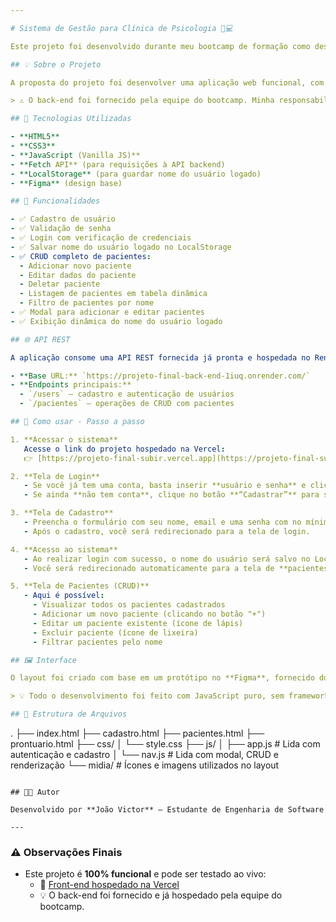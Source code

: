 ```yaml
---

# Sistema de Gestão para Clínica de Psicologia 🧠💻

Este projeto foi desenvolvido durante meu bootcamp de formação como desenvolvedor. A aplicação simula o sistema de gestão de pacientes de uma clínica de psicologia, com funcionalidades de **cadastro**, **login**, **CRUD de pacientes** e **interface baseada em design do Figma**.

## 💡 Sobre o Projeto

A proposta do projeto foi desenvolver uma aplicação web funcional, com base em um **protótipo fornecido no Figma**, focando em **boas práticas de desenvolvimento front-end**, consumo de APIs REST e estruturação de um CRUD completo para gestão de pacientes.

> ⚠️ O back-end foi fornecido pela equipe do bootcamp. Minha responsabilidade foi exclusivamente o desenvolvimento do **front-end** e a **integração com a API**.

## 🚀 Tecnologias Utilizadas

- **HTML5**
- **CSS3**
- **JavaScript (Vanilla JS)**
- **Fetch API** (para requisições à API backend)
- **LocalStorage** (para guardar nome do usuário logado)
- **Figma** (design base)

## 🔧 Funcionalidades

- ✅ Cadastro de usuário  
- ✅ Validação de senha  
- ✅ Login com verificação de credenciais  
- ✅ Salvar nome do usuário logado no LocalStorage  
- ✅ CRUD completo de pacientes:
  - Adicionar novo paciente  
  - Editar dados do paciente  
  - Deletar paciente  
  - Listagem de pacientes em tabela dinâmica  
  - Filtro de pacientes por nome  
- ✅ Modal para adicionar e editar pacientes  
- ✅ Exibição dinâmica do nome do usuário logado  

## 🌐 API REST

A aplicação consome uma API REST fornecida já pronta e hospedada no Render:

- **Base URL:** `https://projeto-final-back-end-1iuq.onrender.com/`
- **Endpoints principais:**
  - `/users` – cadastro e autenticação de usuários
  - `/pacientes` – operações de CRUD com pacientes

## 📝 Como usar - Passo a passo

1. **Acessar o sistema**  
   Acesse o link do projeto hospedado na Vercel:  
   👉 [https://projeto-final-subir.vercel.app](https://projeto-final-subir.vercel.app)

2. **Tela de Login**  
   - Se você já tem uma conta, basta inserir **usuário e senha** e clicar em **Entrar**.
   - Se ainda **não tem conta**, clique no botão **“Cadastrar”** para ser redirecionado para a página de cadastro.

3. **Tela de Cadastro**  
   - Preencha o formulário com seu nome, email e uma senha com no mínimo 8 caracteres.
   - Após o cadastro, você será redirecionado para a tela de login.

4. **Acesso ao sistema**  
   - Ao realizar login com sucesso, o nome do usuário será salvo no LocalStorage e exibido no canto superior direito da aplicação.
   - Você será redirecionado automaticamente para a tela de **pacientes**.

5. **Tela de Pacientes (CRUD)**  
   - Aqui é possível:
     - Visualizar todos os pacientes cadastrados
     - Adicionar um novo paciente (clicando no botão "+")
     - Editar um paciente existente (ícone de lápis)
     - Excluir paciente (ícone de lixeira)
     - Filtrar pacientes pelo nome

## 🖼️ Interface

O layout foi criado com base em um protótipo no **Figma**, fornecido durante o bootcamp. Segui fielmente o design proposto, focando em responsividade e experiência do usuário.

> 💡 Todo o desenvolvimento foi feito com JavaScript puro, sem frameworks ou bibliotecas de terceiros, com foco em reforçar a lógica e domínio da linguagem.

## 📂 Estrutura de Arquivos

```
.
├── index.html
├── cadastro.html
├── pacientes.html
├── prontuario.html
├── css/
│   └── style.css
├── js/
│   ├── app.js       # Lida com autenticação e cadastro
│   └── nav.js       # Lida com modal, CRUD e renderização
└── midia/           # Ícones e imagens utilizados no layout
```

## 👨‍💻 Autor

Desenvolvido por **João Victor** – Estudante de Engenharia de Software

---
```


### ⚠️ Observações Finais

- Este projeto é **100% funcional** e pode ser testado ao vivo:
  - 🔗 [Front-end hospedado na Vercel](https://projeto-final-subir.vercel.app/)
  - 💡 O back-end foi fornecido e já hospedado pela equipe do bootcamp.
